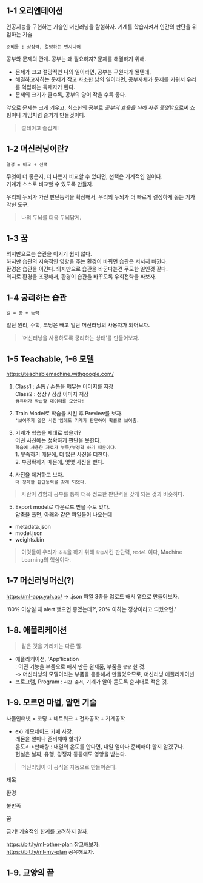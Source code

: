 ## 1-1 오리엔테이션

인공지능을 구현하는 기술인 머신러닝을 탐험하자. 기계를 학습시켜서 인간의 판단을 위임하는 기술.

`준비물 : 상상력, 절망하는 엔지니어`

공부와 문제의 관계. 공부는 왜 필요하지? 문제를 해결하기 위해.
- 문제가 크고 절망적인 나의 일이라면, 공부는 구원자가 될텐데,
- 해결하고자하는 문제가 작고 사소한 남의 일이라면, 공부자체가 문제를 키워서 우리를 억압하는 독재자가 된다.
- 문제의 크기가 클수록, 공부의 양이 작을 수록 좋다.

앞으로 문제는 크게 키우고, 최소한의 공부로 *공부의 효용을 뇌에 자주 증명*함으로써 쇼핑이나 게임처럼 즐기게 만들것이다.

> 설레이고 즐겁게!

## 1-2 머신러닝이란?

`결정 = 비교 + 선택`

무엇이 더 좋은지, 더 나쁜지 비교할 수 있다면, 선택은 기계적인 일이다.
<br> 기계가 스스로 비교할 수 있도록 만들자.

우리의 두뇌가 가진 판단능력을 확장해서, 우리의 두뇌가 더 빠르게 결정하게 돕는 기가막힌 도구.
> 나의 두뇌를 더욱 두뇌답게.

## 1-3 꿈

의지만으로는 습관을 이기기 쉽지 않다.
<br>하지만 습관의 지속적인 영향을 주는 환경이 바뀌면 습관은 서서히 바뀐다.
<br>환경은 습관을 이긴다. 의지만으로 습관을 바꾼다는건 무모한 일인것 같다.
<br>의지로 환경을 조정해서, 환경이 습관을 바꾸도록 우회전략을 짜보자.

## 1-4 궁리하는 습관

`일 = 꿈 + 능력`

일단 원리, 수학, 코딩은 빼고 일단 머신러닝의 사용자가 되어보자.
>'머신러닝을 사용하도록 궁리하는 상태'를 만들어보자.

## 1-5 Teachable, 1-6 모델

https://teachablemachine.withgoogle.com/

1. Class1 : 손톱 / 손톱을 꺠무는 이미지를 저장
<br>Class2 : 정상 / 정상 이미지 저장
<br>`컴퓨터가 학습할 데이터를 모았다!`

2. Train Model로 학습을 시킨 후 Preview를 보자.
<br>`'보여주지 않은 사진'임에도 기계가 판단하여 확률로 보여줌.`

3. 기계가 학습을 제대로 했을까?
<br>어떤 사진에는 정확하게 판단을 못한다.
<br>`학습에 사용한 자료가 부족/부정확 하기 때문이다.`
<br>1. 부족하기 때문에, 더 많은 사진을 더한다.
<br>2. 부정확하기 때문에, 몇몇 사진을 뺀다.

4. 사진을 제거하고 보자.
<br>`더 정확한 판단능력을 갖게 되었다.`

>사람이 경험과 공부를 통해 더욱 정교한 판단력을 갖게 되는 것과 비슷하다.

5. Export model로 다운로드 받을 수도 있다.
<br>압축을 풀면, 아래와 같은 파일들이 나오는데
- metadata.json
- model.json
- weights.bin
>이것들이 우리가 `추측`을 하기 위해 `학습`시킨 판단력, `Model` 이다, Machine Learning의 핵심이다.

## 1-7 머신러닝머신(?)

https://ml-app.yah.ac/ -> .json 파일 3종을 업로드 해서 앱으로 만들어보자.

'80% 이상일 때 alert 했으면 좋겠는데?','20% 이하는 정상이라고 띄웠으면.'

## 1-8. 애플리케이션

>같은 것을 가리키는 다른 말.

- 애플리케이션, 'App'lication
<br>: 어떤 기능을 부품으로 해서 만든 완제품, 부품을 `응용` 한 것.
<br>-> 머신러닝의 모델이라는 부품을 응용해서 만들었으므로, 머신러닝 애플리케이션
- 프로그램, Program : `시간 순서`, 기계가 알아 듣도록 순서대로 적은 것.

## 1-9. 모르면 마법, 알면 기술

사물인터넷 = 코딩 + 네트워크 + 전자공학 + 기계공학

- ex) 레모네이드 카페 사장.
<br>레몬을 얼마나 준비해야 할까?
<br>온도<->판매량 : 내일의 온도를 안다면, 내일 얼마나 준비해야 할지 알겠구나.
<br>현실은 날짜, 유행, 경쟁자 등등애도 영향을 받는다.
>머신러닝이 이 공식을 자동으로 만들어준다.

제목

환경

불만족

꿈

금기! 기술적인 한계를 고려하지 말자.

https://bit.ly/ml-other-plan 참고해보자.
<br> https://bit.ly/ml-my-plan 공유해보자.


## 1-9. 교양의 끝
